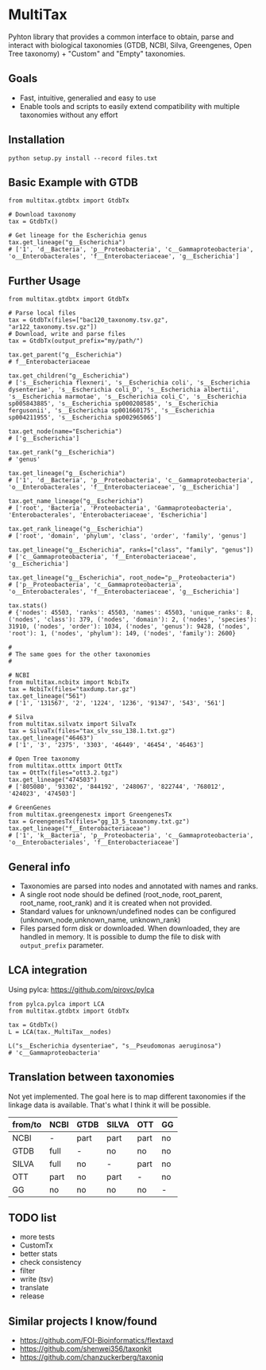 # MultiTax

Pyhton library that provides a common interface to obtain, parse and interact with biological taxonomies (GTDB, NCBI, Silva, Greengenes, Open Tree taxonomy) + "Custom" and "Empty" taxonomies. 

## Goals
 
 - Fast, intuitive, generalied and easy to use
 - Enable tools and scripts to easily extend compatibility with multiple taxonomies without any effort

## Installation

    python setup.py install --record files.txt

## Basic Example with GTDB

    from multitax.gtdbtx import GtdbTx
    
    # Download taxonomy
    tax = GtdbTx()

    # Get lineage for the Escherichia genus  
    tax.get_lineage("g__Escherichia")
    # ['1', 'd__Bacteria', 'p__Proteobacteria', 'c__Gammaproteobacteria', 'o__Enterobacterales', 'f__Enterobacteriaceae', 'g__Escherichia']

## Further Usage

    from multitax.gtdbtx import GtdbTx
    
    # Parse local files
    tax = GtdbTx(files=["bac120_taxonomy.tsv.gz", "ar122_taxonomy.tsv.gz"])
    # Download, write and parse files
    tax = GtdbTx(output_prefix="my/path/") 

    tax.get_parent("g__Escherichia")
    # f__Enterobacteriaceae
    
    tax.get_children("g__Escherichia")
    # ['s__Escherichia flexneri', 's__Escherichia coli', 's__Escherichia dysenteriae', 's__Escherichia coli_D', 's__Escherichia albertii', 's__Escherichia marmotae', 's__Escherichia coli_C', 's__Escherichia sp005843885', 's__Escherichia sp000208585', 's__Escherichia fergusonii', 's__Escherichia sp001660175', 's__Escherichia sp004211955', 's__Escherichia sp002965065']

    tax.get_node(name="Escherichia")
    # ['g__Escherichia']

    tax.get_rank("g__Escherichia")
    # 'genus'

    tax.get_lineage("g__Escherichia")
    # ['1', 'd__Bacteria', 'p__Proteobacteria', 'c__Gammaproteobacteria', 'o__Enterobacterales', 'f__Enterobacteriaceae', 'g__Escherichia']

    tax.get_name_lineage("g__Escherichia")
    # ['root', 'Bacteria', 'Proteobacteria', 'Gammaproteobacteria', 'Enterobacterales', 'Enterobacteriaceae', 'Escherichia']

    tax.get_rank_lineage("g__Escherichia")
    # ['root', 'domain', 'phylum', 'class', 'order', 'family', 'genus']

    tax.get_lineage("g__Escherichia", ranks=["class", "family", "genus"])
    # ['c__Gammaproteobacteria', 'f__Enterobacteriaceae', 'g__Escherichia']

    tax.get_lineage("g__Escherichia", root_node="p__Proteobacteria")
    # ['p__Proteobacteria', 'c__Gammaproteobacteria', 'o__Enterobacterales', 'f__Enterobacteriaceae', 'g__Escherichia']

    tax.stats()
    # {'nodes': 45503, 'ranks': 45503, 'names': 45503, 'unique_ranks': 8, ('nodes', 'class'): 379, ('nodes', 'domain'): 2, ('nodes', 'species'): 31910, ('nodes', 'order'): 1034, ('nodes', 'genus'): 9428, ('nodes', 'root'): 1, ('nodes', 'phylum'): 149, ('nodes', 'family'): 2600}

    #
    # The same goes for the other taxonomies
    #

    # NCBI
    from multitax.ncbitx import NcbiTx
    tax = NcbiTx(files="taxdump.tar.gz")
    tax.get_lineage("561")    
    # ['1', '131567', '2', '1224', '1236', '91347', '543', '561']

    # Silva
    from multitax.silvatx import SilvaTx
    tax = SilvaTx(files="tax_slv_ssu_138.1.txt.gz")
    tax.get_lineage("46463")    
    # ['1', '3', '2375', '3303', '46449', '46454', '46463']

    # Open Tree taxonomy
    from multitax.otttx import OttTx
    tax = OttTx(files="ott3.2.tgz")
    tax.get_lineage("474503")
    # ['805080', '93302', '844192', '248067', '822744', '768012', '424023', '474503']

    # GreenGenes
    from multitax.greengenestx import GreengenesTx
    tax = GreengenesTx(files="gg_13_5_taxonomy.txt.gz")
    tax.get_lineage("f__Enterobacteriaceae")
    # ['1', 'k__Bacteria', 'p__Proteobacteria', 'c__Gammaproteobacteria', 'o__Enterobacteriales', 'f__Enterobacteriaceae']

## General info

 - Taxonomies are parsed into nodes and annotated with names and ranks.
 - A single root node should be defined (root_node, root_parent, root_name, root_rank) and it is created when not provided.
 - Standard values for unknown/undefined nodes can be configured (unknown_node,unknown_name, unknown_rank)
 - Files parsed form disk or downloaded. When downloaded, they are handled in memory. It is possible to dump the file to disk with `output_prefix` parameter.

## LCA integration

Using pylca: https://github.com/pirovc/pylca

    from pylca.pylca import LCA
    from multitax.gtdbtx import GtdbTx

    tax = GtdbTx()
    L = LCA(tax._MultiTax__nodes)

    L("s__Escherichia dysenteriae", "s__Pseudomonas aeruginosa")
    # 'c__Gammaproteobacteria'
    
## Translation between taxonomies

Not yet implemented. The goal here is to map different taxonomies if the linkage data is available. That's what I think it will be possible.

 |from/to |NCBI   |GTDB   |SILVA   |OTT   |GG  |
 |--------|-------|-------|--------|------|----|
 |NCBI    |-      |part   |part    |part  |no  |
 |GTDB    |full   |-      |no      |no    |no  |
 |SILVA   |full   |no     |-       |part  |no  |
 |OTT     |part   |no     |part    |-     |no  |
 |GG      |no     |no     |no      |no    |-   |


## TODO list

- more tests
- CustomTx
- better stats
- check consistency
- filter
- write (tsv)
- translate
- release

## Similar projects I know/found

- https://github.com/FOI-Bioinformatics/flextaxd
- https://github.com/shenwei356/taxonkit
- https://github.com/chanzuckerberg/taxoniq

